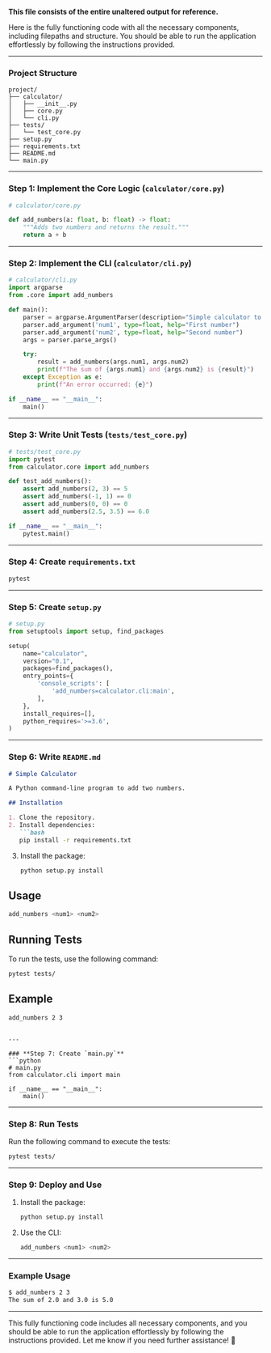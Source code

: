 **This file consists of the entire unaltered output for reference.**

Here is the fully functioning code with all the necessary components, including filepaths and structure. You should be able to run the application effortlessly by following the instructions provided.

---

### **Project Structure**
```
project/
├── calculator/
│   ├── __init__.py
│   ├── core.py
│   └── cli.py
├── tests/
│   └── test_core.py
├── setup.py
├── requirements.txt
├── README.md
└── main.py
```

---

### **Step 1: Implement the Core Logic (`calculator/core.py`)**
```python
# calculator/core.py

def add_numbers(a: float, b: float) -> float:
    """Adds two numbers and returns the result."""
    return a + b
```

---

### **Step 2: Implement the CLI (`calculator/cli.py`)**
```python
# calculator/cli.py
import argparse
from .core import add_numbers

def main():
    parser = argparse.ArgumentParser(description="Simple calculator to add two numbers.")
    parser.add_argument('num1', type=float, help="First number")
    parser.add_argument('num2', type=float, help="Second number")
    args = parser.parse_args()

    try:
        result = add_numbers(args.num1, args.num2)
        print(f"The sum of {args.num1} and {args.num2} is {result}")
    except Exception as e:
        print(f"An error occurred: {e}")

if __name__ == "__main__":
    main()
```

---

### **Step 3: Write Unit Tests (`tests/test_core.py`)**
```python
# tests/test_core.py
import pytest
from calculator.core import add_numbers

def test_add_numbers():
    assert add_numbers(2, 3) == 5
    assert add_numbers(-1, 1) == 0
    assert add_numbers(0, 0) == 0
    assert add_numbers(2.5, 3.5) == 6.0

if __name__ == "__main__":
    pytest.main()
```

---

### **Step 4: Create `requirements.txt`**
```txt
pytest
```

---

### **Step 5: Create `setup.py`**
```python
# setup.py
from setuptools import setup, find_packages

setup(
    name="calculator",
    version="0.1",
    packages=find_packages(),
    entry_points={
        'console_scripts': [
            'add_numbers=calculator.cli:main',
        ],
    },
    install_requires=[],
    python_requires='>=3.6',
)
```

---

### **Step 6: Write `README.md`**
```markdown
# Simple Calculator

A Python command-line program to add two numbers.

## Installation

1. Clone the repository.
2. Install dependencies:
   ```bash
   pip install -r requirements.txt
   ```
3. Install the package:
   ```bash
   python setup.py install
   ```

## Usage

```bash
add_numbers <num1> <num2>
```

## Running Tests

To run the tests, use the following command:

```bash
pytest tests/
```

## Example

```bash
add_numbers 2 3
```
```

---

### **Step 7: Create `main.py`**
```python
# main.py
from calculator.cli import main

if __name__ == "__main__":
    main()
```

---

### **Step 8: Run Tests**
Run the following command to execute the tests:
```bash
pytest tests/
```

---

### **Step 9: Deploy and Use**
1. Install the package:
   ```bash
   python setup.py install
   ```
2. Use the CLI:
   ```bash
   add_numbers <num1> <num2>
   ```

---

### **Example Usage**
```bash
$ add_numbers 2 3
The sum of 2.0 and 3.0 is 5.0
```

---

This fully functioning code includes all necessary components, and you should be able to run the application effortlessly by following the instructions provided. Let me know if you need further assistance! 🚀
